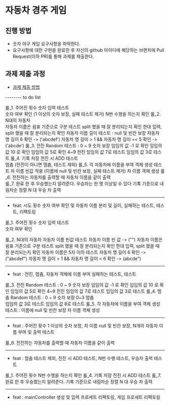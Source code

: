 # 자동차 경주 게임
## 진행 방법
* 숫자 야구 게임 요구사항을 파악한다.
* 요구사항에 대한 구현을 완료한 후 자신의 github 아이디에 해당하는 브랜치에 Pull Request(이하 PR)를 통해 과제를 제출한다.

## 과제 제출 과정
* [과제 제출 방법](https://github.com/next-step/nextstep-docs/tree/master/precourse)


-------- to do list

룰_1. 주어진 횟수
	숫자 입력 테스트	
		숫자 여부 확인 (1 이상의 숫자 보장, 실패 테스트 제거)
		N번 수행을 하는지 확인
룰_2. N대의 자동차	
	자동차 이름은 쉼표 기준으로 구분 테스트
		split 했을 때 잘 분리되는지 확인
		한대 입력, split 했을 때 잘 분리되는지 확인
	자동차 이름 길이 테스트 : null 및 빈칸 보장
		자동차 명 길이 6 확인 -> ('abcdef')
	 	자동차 명 길이 > 1 && 자동차 명 길이 =< 5 확인 -> ('abcde')
룰_3. 전진	
	Random	테스트 : 0 ~ 9 숫자 보장
		임임의 값 -1 로 확인
		임임의 값 10 로 확인
		임임의 값 5로 확인
	4~9 전진
		임임의 값 7로 테스트
		임임의 값 3로 테스트
룰_4. 기록 저장
	전진 시 ADD 테스트	
	멈춤 (전진이 아니면 멈춤, 테스트 제외)
룰_5. 각 자동차에 이름을 부여
	객체 생성 테스트
		차 이름 빈값 적용 (이름에 null 및 빈칸 보장, 실패 테스트 제거)
		차 이름 객체 생성
룰_6. 전진하는 자동차를 출력할 때 자동차 이름을 같이 출력	
룰_7. 완료 한 후 우승했는지 알려준다.
	우승자는 한 명 이상일 수 있다
		기록 기준으로 내림차순 정렬
		N 대 우승 차 출력
		
-------------------

- feat: 시도 횟수 숫자 여부 확인 및 자동차 이름 분리 및 길이, 실패하는 테스트, 테스트, 리팩토링

룰_1. 주어진 횟수
	숫자 입력 테스트	
		숫자 여부 확인
		
룰_2. N대의 자동차
	자동차 이름 빈값 테스트
		자동차 이름 빈 값 -> ("")
	자동차 이름은 쉼표 기준으로 구분 테스트
		split 했을 때 잘 분리되는지 확인
		한대 입력, split 했을 때 잘 분리되는지 확인
	자동차 이름은 5자 이하	테스트
		자동차 명 길이 6 확인 -> ("abcdef")
		자동차 명 길이 > 1 && 자동차 명 길이 < 6 확인 -> (abcde")	

-------------------

- feat : 전진, 멈춤, 자동차 객체에 이름 부여 실패하는 테스트, 테스트

룰_3. 전진	
	Random	테스트 : 0 ~ 9 숫자 보장
		임임의 값 -1 로 확인
		임임의 값 10 로 확인
		임임의 값 5로 확인
	4~9 전진
		임임의 값 7로 테스트
		임임의 값 3로 테스트
룰_4. 멈춤
	Random 테스트 : 0 ~ 9 슷자 보장
	0~3 멈춤	
		임임의 값 3로 테스트
		임임의 값 8로 테스트
룰_5. 각 자동차에 이름을 부여
	객체 생성 테스트 : 이름에 null 및 빈칸 보장
		차 이름 객체 생성

-------------------

- feat : 주어진 횟수 1 이상의 숫자 보장, 차 이름 null 및 빈칸 보장, N개의 자동차 이름 부여 및 출력 테스트

룰_6. 전진하는 자동차를 출력할 때 자동차 이름을 같이 출력

-------------------

- feat : 멈춤 테스트 제외, 전진 시 ADD 테스트, N번 수행 테스트, 우승자 출력 테스트

룰_1. 주어진 횟수
	N번 수행을 하는지 확인
룰_4. 기록 저장
	전진 시 ADD 테스트
룰_7. 완료 한 후 우승했는지 알려준다.
	기록 기준으로 내림차순 정렬
	N 대 우승 차 출력
	
-------------------	

- feat : mainController 생성 및 입력 프로세트 리팩토링, 게임 프로세트 리팩토링